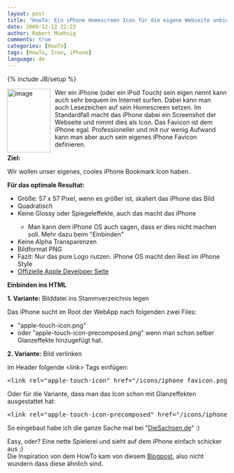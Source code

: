 ```yaml
---
layout: post
title: "HowTo: Ein iPhone Homescreen Icon für die eigene Webseite anbieten"
date: 2009-12-12 22:23
author: Robert Muehsig
comments: true
categories: [HowTo]
tags: [HowTo, Icon, iPhone]
language: de
---
```

{% include JB/setup %}
<p><a href="{{BASE_PATH}}/assets/wp-images-de/image883.png"><img style="border-right: 0px; border-top: 0px; margin: 0px 10px 0px 0px; border-left: 0px; border-bottom: 0px" height="146" alt="image" src="{{BASE_PATH}}/assets/wp-images-de/image_thumb68.png" width="99" align="left" border="0"></a>Wer ein iPhone (oder ein iPod Touch) sein eigen nennt kann auch sehr bequem im Internet surfen. Dabei kann man auch Lesezeichen auf sein Homescreen setzen. Im Standardfall macht das iPhone dabei ein Screenshot der Webseite und nimmt dies als Icon. Das Favicon ist dem iPhone egal. Professioneller und mit nur wenig Aufwand kann man aber auch sein eigenes iPhone Favicon definieren.</p><p><strong>Ziel:</strong> </p> <p>Wir wollen unser eigenes, cooles iPhone Bookmark Icon haben.</p> <p><strong>Für das optimale Resultat:</strong></p> <ul> <li>Größe: 57 x 57 Pixel, wenn es größer ist, skaliert das iPhone das Bild</li> <li>Quadratisch</li> <li>Keine Glossy oder Spiegeleffekte, auch das macht das iPhone</li> <ul> <li>Man kann dem iPhone OS auch sagen, dass er dies nicht machen soll. Mehr dazu beim "Einbinden"</li></ul> <li>Keine Alpha Transparenzen</li> <li>Bildformat PNG </li> <li>Fazit: Nur das pure Logo nutzen. iPhone OS macht den Rest im iPhone Style</li> <li><a href="http://developer.apple.com/iphone/library/documentation/UserExperience/Conceptual/MobileHIG/IconsImages/IconsImages.html">Offizielle Apple Developer Seite</a></li></ul> <p><strong>Einbinden ins HTML</strong></p> <p><strong>1. Variante:</strong> Bilddatei ins Stammverzeichnis legen</p> <p>Das iPhone sucht im Root der WebApp nach folgenden zwei Files:</p> <ul> <li>"apple-touch-icon.png" </li> <li>oder "apple-touch-icon-precomposed.png" wenn man schon selber Glanzeffekte hinzugefügt hat.</li></ul> <p><strong>2. Variante:</strong> Bild verlinken</p> <p>Im Header folgende &lt;link&gt; Tags einfügen:</p> <div class="wlWriterSmartContent" id="scid:812469c5-0cb0-4c63-8c15-c81123a09de7:51ff0bfe-082f-466d-98d8-01106d43cccd" style="padding-right: 0px; display: inline; padding-left: 0px; float: none; padding-bottom: 0px; margin: 0px; padding-top: 0px"><pre name="code" class="c#">&lt;link rel="apple-touch-icon" href="/icons/iphone_favicon.png" /&gt;</pre></div>
<p>Oder für die Variante, dass man das Icon schon mit Glanzeffekten ausgestattet hat:</p>
<p>
<div class="wlWriterSmartContent" id="scid:812469c5-0cb0-4c63-8c15-c81123a09de7:6e47a33b-7efd-4368-9cf3-aefaaa455c54" style="padding-right: 0px; display: inline; padding-left: 0px; float: none; padding-bottom: 0px; margin: 0px; padding-top: 0px"><pre name="code" class="c#">&lt;link rel="apple-touch-icon-precomposed" href="/icons/iphone_favicon.png" /&gt;  </pre></div></p>
<p>So eingebaut habe ich die ganze Sache mal bei "<a href="http://www.diesachsen.de">DieSachsen.de</a>" :)</p>
<p>Easy, oder? Eine nette Spielerei und sieht auf dem iPhone einfach schicker aus ;)<br>Die Inspiration von dem HowTo kam von diesem <a href="http://buildinternet.com/2009/12/give-your-website-a-custom-iphone-bookmark-icon/">Blogpost</a>, also nicht wundern dass diese ähnlich sind. </p>
